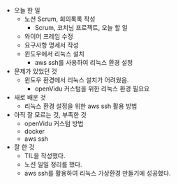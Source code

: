 - 오늘 한 일
    - 노션 Scrum, 회의록록 작성
        - Scrum, 코치님 프로젝트, 오늘 할 일
    - 와이어 프레임 수정
    - 요구사항 명세서 작성
    - 윈도우에서 리눅스 설치
        - aws ssh를 사용하여 리눅스 환경 설정
- 문제가 있었던 것
    - 윈도우 환경에서 리눅스 설치가 어려웠음.
        - openVidu 커스텀을 위한 리눅스 환경 필요요
- 새로 배운 것
    - 리눅스 환경 설정을 위한 aws ssh 활용 방법
- 아직 잘 모르는 것, 부족한 것
    - openVidu 커스텀 방법
    - docker
    - aws ssh
- 잘 한 것
    - TIL을 작성했다.
    - 노션 일일 정리를 했다.
    - aws ssh를 활용하여 리눅스 가상환경 만들기에 성공했다.